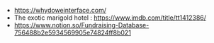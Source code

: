 - https://whydoweinterface.com/
- The exotic marigold hotel : https://www.imdb.com/title/tt1412386/
- https://www.notion.so/Fundraising-Database-756488b2e5934569905e74824ff8b021
